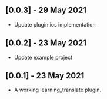 ## [0.0.3] - 29 May 2021

* Update plugin ios implementation

## [0.0.2] - 23 May 2021

* Update example project

## [0.0.1] - 23 May 2021

* A working learning_translate plugin.
